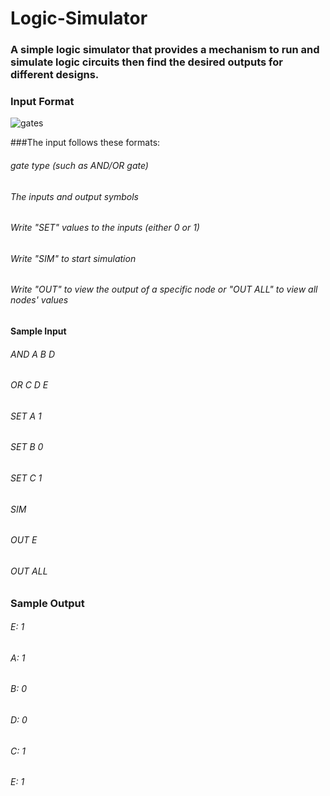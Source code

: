 # Logic-Simulator
### A simple logic simulator that provides a mechanism to run and simulate logic circuits then find the desired outputs for different designs.

### Input Format
![gates](https://user-images.githubusercontent.com/81903080/192406733-f2eeaa70-a0ad-440d-9d4b-169f610beb34.png)

###The input follows these formats:

###### gate type (such as AND/OR gate)
###### The inputs and output symbols
###### Write "SET" values to the inputs (either 0 or 1)
###### Write "SIM" to start simulation
###### Write "OUT" to view the output of a specific node or "OUT ALL" to view all nodes' values

#### Sample Input 
###### AND A B D
###### OR C D E
###### SET A 1
###### SET B 0 
###### SET C 1
###### SIM 
###### OUT E
###### OUT ALL

### Sample Output
###### E: 1
###### A: 1
###### B: 0
###### D: 0
###### C: 1
###### E: 1
